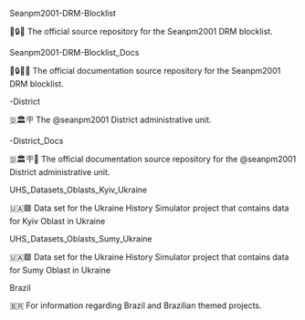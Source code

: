 
Seanpm2001-DRM-Blocklist

🚫️🔒️📜️ The official source repository for the Seanpm2001 DRM blocklist.

Seanpm2001-DRM-Blocklist_Docs

🚫️🔒️📜️📖️ The official documentation source repository for the Seanpm2001 DRM blocklist.

-District

🇩🏛️🪧️ The @seanpm2001 District administrative unit.

-District_Docs

🇩🏛️🪧️📖️ The official documentation source repository for the @seanpm2001 District administrative unit.

UHS_Datasets_Oblasts_Kyiv_Ukraine

🇺🇦️🟩️ Data set for the Ukraine History Simulator project that contains data for Kyiv Oblast in Ukraine

UHS_Datasets_Oblasts_Sumy_Ukraine

🇺🇦️🟩️ Data set for the Ukraine History Simulator project that contains data for Sumy Oblast in Ukraine

Brazil

🇧🇷️ For information regarding Brazil and Brazilian themed projects. 


